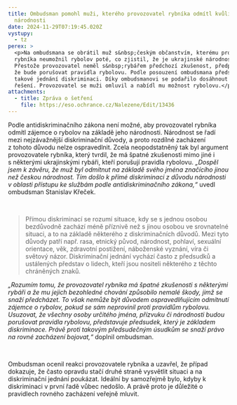 ```yaml
---
title: Ombudsman pomohl muži, kterého provozovatel rybníka odmítl kvůli jeho
  národnosti
date: 2024-11-29T07:19:45.020Z
vystupy:
  - tz
perex: >
  <p>Na ombudsmana se obrátil muž s&nbsp;českým občanstvím, kterému provozovatel
  rybníka neumožnil rybolov poté, co zjistil, že je ukrajinské národnosti.
  Přestože provozovatel neměl s&nbsp;rybářem předchozí zkušenost, předpokládal,
  že bude porušovat pravidla rybolovu. Podle posouzení ombudsmana představuje
  takové jednání diskriminaci. Díky ombudsmanovi se podařilo dosáhnout smírného
  řešení. Provozovatel se muži omluvil a nabídl mu možnost rybolovu.</p>
attachments:
  - title: Zpráva o šetření
    file: https://eso.ochrance.cz/Nalezene/Edit/13436
---
```

<p>Podle antidiskriminačního zákona není možné, aby provozovatel rybníka odmítl zájemce o rybolov na základě jeho národnosti. Národnost se řadí mezi nejzávažnější diskriminační důvody, a proto rozdílné zacházení z&nbsp;tohoto důvodu nelze ospravedlnit. Zcela neopodstatněný tak byl argument provozovatele rybníka, který tvrdil, že má špatné zkušenosti mimo jiné i s&nbsp;některými ukrajinskými rybáři, kteří porušují pravidla rybolovu. <em>&bdquo;Dospěl jsem k&nbsp;závěru, že muž byl odmítnut na základě svého jména značícího jinou než českou národnost. Tím došlo k&nbsp;přímé diskriminaci z&nbsp;důvodu národnosti v&nbsp;oblasti přístupu ke službám podle antidiskriminačního zákona,&ldquo; </em>uvedl ombudsman Stanislav Křeček.</p>

<p>&nbsp;</p>

<blockquote>
<p>Přímou diskriminací se rozumí situace, kdy se s&nbsp;jednou osobou bezdůvodně zachází méně příznivě než s&nbsp;jinou osobou ve srovnatelné situaci, a to na základě některého z&nbsp;diskriminačních důvodů. Mezi tyto důvody patří např. rasa, etnický původ, národnost, pohlaví, sexuální orientace, věk, zdravotní postižení, náboženské vyznání, víra či světový názor. Diskriminační jednání vychází často z&nbsp;předsudků a ustálených představ o lidech, kteří jsou nositeli některého z&nbsp;těchto chráněných znaků.</p>
</blockquote>

<p><em>&bdquo;Rozumím tomu, že provozovatel rybníka má špatné zkušenosti s některými rybáři a že mu jejich bezohledné chování způsobilo nemalé škody, jimž se snaží předcházet. To však nemůže být důvodem ospravedlňujícím odmítnutí zájemce o rybolov, pokud se sám neprovinil proti pravidlům rybolovu. Usuzovat, že všechny osoby určitého jména, přízvuku či národnosti budou porušovat pravidla rybolovu, představuje předsudek, který je základem diskriminace. Právě proti takovým předsudečným úsudkům se snaží právo na rovné zacházení bojovat,&ldquo;</em> doplnil ombudsman.</p>

<p>&nbsp;</p>

<p>Ombudsman ocenil reakci provozovatele rybníka a uzavřel, že případ dokazuje, že často opravdu stačí druhé straně vysvětlit situaci a na diskriminační jednání poukázat. Ideální by samozřejmě bylo, kdyby k diskriminaci v první řadě vůbec nedošlo. A právě proto je důležité o pravidlech rovného zacházení veřejně mluvit.</p>
